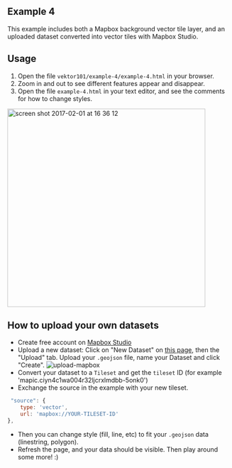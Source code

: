 ## Example 4

This example includes both a Mapbox background vector tile layer, and an uploaded dataset converted into vector tiles with Mapbox Studio.

## Usage
1. Open the file `vektor101/example-4/example-4.html` in your browser.
2. Zoom in and out to see different features appear and disappear.
3. Open the file `example-4.html` in your text editor, and see the comments for how to change styles.

<img width="446" alt="screen shot 2017-02-01 at 16 36 12" src="https://cloud.githubusercontent.com/assets/2197944/22513465/9b020c3e-e89c-11e6-95ac-ccecc85fdfdf.png">

## How to upload your own datasets
- Create free account on [Mapbox Studio](https://www.mapbox.com/studio/)
- Upload a new dataset: Click on "New Dataset" on [this page](https://www.mapbox.com/studio/datasets/), then the "Upload" tab. Upload your `.geojson` file, name your Dataset and click "Create".
![upload-mapbox](https://cloud.githubusercontent.com/assets/2197944/22513901/ec719e44-e89d-11e6-8f94-db42e9731354.gif)
- Convert your dataset to a `Tileset` and get the `tileset` ID (for example 'mapic.ciyn4c1wa004r32ljcrxlmdbb-5onk0')
- Exchange the source in the example with your new tileset.
```javascript
 "source": {
    type: 'vector',
    url: 'mapbox://YOUR-TILESET-ID'
},
```
- Then you can change style (fill, line, etc) to fit your `.geojson` data (linestring, polygon). 
- Refresh the page, and your data should be visible. Then play around some more! :)